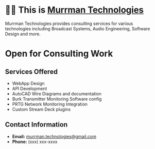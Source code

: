 # :merman: This is [Murrman Technologies](@MurrmanTech)

Murrman Technologies provides consulting services for various technologies including Broadcast Systems, Audio Engineering, Software Design and more.

# Open for Consulting Work

## Services Offered
- WebApp Design
- API Development
- AutoCAD Wire Diagrams and documentation
- Burk Transmitter Monitoring Software config
- PRTG Network Monitoring Integration
- Custom Stream Deck plugins

## Contact Information
- **Email:** murrman.technologies@gmail.com
- **Phone:** (xxx) xxx-xxxx
